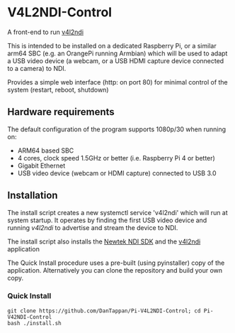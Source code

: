 # V4L2NDI-Control

A front-end to run [v4l2ndi](https://github.com/lplassman/V4L2-to-NDI)

This is intended to be installed on a dedicated Raspberry Pi, or a similar arm64 SBC (e.g. an OrangePi running Armbian) which will be used to adapt a USB video device (a webcam, or a USB HDMI capture device connected to a camera) to NDI.

Provides a simple web interface (http: on port 80) for minimal control of the system (restart, reboot, shutdown)

## Hardware requirements

The default configuration of the program supports 1080p/30 when running on:
- ARM64 based SBC
- 4 cores, clock speed 1.5GHz or better (i.e. Raspberry Pi 4 or better)
- Gigabit Ethernet
- USB video device (webcam or HDMI capture) connected to USB 3.0

## Installation

The install script creates a new systemctl service 'v4l2ndi' which will run at system startup. It operates by finding the first USB video device and running *v4l2ndi* to advertise and stream the device to NDI. 

The install script also installs the [Newtek NDI SDK](https://ndi.video/for-developers/ndi-sdk/) and the [v4l2ndi](https://github.com/lplassman/V4L2-to-NDI) application

The Quick Install procedure uses a pre-built (using pyinstaller) copy of the application. Alternatively you can clone the repository and build your own copy.

### Quick Install

```
git clone https://github.com/DanTappan/Pi-V4L2NDI-Control; cd Pi-V42NDI-Control
bash ./install.sh
```




